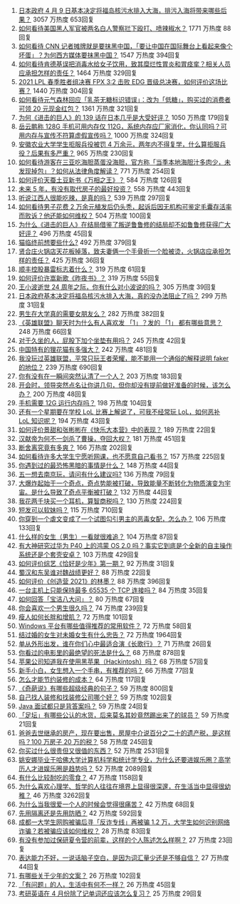 1. [日本政府 4 月 9 日基本决定将福岛核污水排入大海，排污入海将带来哪些后果？](https://www.zhihu.com/question/453704409) 3057 万热度 653回复
1. [如何看待美国黑人军官被两名白人警察拦下殴打、喷辣椒水？](https://www.zhihu.com/question/454054826) 1771 万热度 88回复
1. [如何看待 CNN 记者摊牌就是要抹黑中国，「要让中国在国际舞台上看起来像个坏蛋」？为何西方媒体要抹黑中国？](https://www.zhihu.com/question/453714590) 1547 万热度 394回复
1. [如何看待肯德基误把消毒水给女子饮用，致其糜烂性胃炎和胃痉挛？相关人员应承担怎样的责任？](https://www.zhihu.com/question/454007003) 1464 万热度 329回复
1. [2021 LPL 春季胜者组决赛 FPX 3:2 击败 EDG 晋级总决赛，如何评价这场比赛？](https://www.zhihu.com/question/454071132) 1440 万热度 304回复
1. [如何看待元气森林回应「乳茶无糖标识错误」：改为「低糖」，购买过的消费者可领 20 元现金红包？](https://www.zhihu.com/question/454016260) 1361 万热度 321回复
1. [为何《进击的巨人》的 139 话在日本几乎是大受好评？](https://www.zhihu.com/question/453645866) 1050 万热度 179回复
1. [岳云鹏称 128G 手机可用内存仅 112G，系统内存应厂家消化，你认同吗？可用内存与宣传不符算虚假宣传吗？](https://www.zhihu.com/question/454063985) 1000 万热度 324回复
1. [安徽农业大学学生拒服兵役被罚 4 万余元，两年内不得复学，什么算拒服兵役？后果有多严重？](https://www.zhihu.com/question/452942849) 965 万热度 230回复
1. [如何看待游客在三亚吃海胆蒸蛋没海胆，官方称「当季本地海胆汁多肉少，未发现掉包」？如何从法律角度解读？](https://www.zhihu.com/question/454031777) 771 万热度 254回复
1. [如何评价天蚕土豆新书《万相之王》？](https://www.zhihu.com/question/453333735) 584 万热度 126回复
1. [未来 5 年，有没有取代房子的最好投资？](https://www.zhihu.com/question/441692710) 558 万热度 443回复
1. [听说江西人很能吃辣，是真的吗？](https://www.zhihu.com/question/406439662) 539 万热度 297回复
1. [如何看待男子花费 2 万余元植发后仍头秃，起诉后因无机构可鉴定毛囊存活率而败诉？他还能如何维权？](https://www.zhihu.com/question/453680714) 504 万热度 100回复
1. [为什么《进击的巨人》在结局借鉴了叛逆鲁鲁修的结局却不如鲁鲁修获得广大好评？](https://www.zhihu.com/question/453979353) 496 万热度 45回复
1. [猫临终前想要些什么?](https://www.zhihu.com/question/28352696) 492 万热度 379回复
1. [贤合庄火锅店天花板掉落，致夫妻俩一个手骨折一个脸被烫，火锅店应承担怎样的责任？](https://www.zhihu.com/question/454094663) 425 万热度 36回复
1. [顺丰控股暴雷标志着什么？](https://www.zhihu.com/question/453684614) 319 万热度 61回复
1. [如何评价许嵩新歌《昨夜书》？](https://www.zhihu.com/question/454001392) 319 万热度 55回复
1. [王小波逝世 24 周年之际，你有什么对小波说的吗？](https://www.zhihu.com/question/453877246) 305 万热度 39回复
1. [日本政府基本决定将福岛核污水排入大海，真的没办法阻止了吗？](https://www.zhihu.com/question/453795080) 299 万热度 31回复
1. [男生在大学真的需要女朋友么？](https://www.zhihu.com/question/22503810) 282 万热度 382回复
1. [《英雄联盟》聊天时为什么有人喜欢发 「1」？发的 「1」 都有哪些意思？](https://www.zhihu.com/question/453992325) 248 万热度 66回复
1. [对于久坐的人，屁股下加个坐垫有用吗？](https://www.zhihu.com/question/355087220) 245 万热度 42回复
1. [中国特有的狸花猫有多强大？](https://www.zhihu.com/question/423321345) 242 万热度 481回复
1. [我没玩过英雄联盟，平常只玩王者荣耀，能不能用一个通俗的解释说明 faker 的地位？](https://www.zhihu.com/question/432404612) 239 万热度 690回复
1. [你有没有在一瞬间突然认清了一个人？](https://www.zhihu.com/question/322856732) 203 万热度 183回复
1. [开会时，领导突然点名让你讲几句，但你却没有提前做好准备的时候，该怎么办？](https://www.zhihu.com/question/454031031) 200 万热度 48回复
1. [手机需要 12G 运行内存吗？](https://www.zhihu.com/question/375186677) 198 万热度 104回复
1. [还有一个星期要在学校 LoL 比赛上解说了，可我不经常玩 LoL，如何恶补 LoL 知识呢？](https://www.zhihu.com/question/453811297) 194 万热度 43回复
1. [如何评价景甜和张彬彬在《快乐大本营》中的表现？](https://www.zhihu.com/question/453944337) 189 万热度 22回复
1. [汉献帝为何不一剑杀了曹操，夺回大权？](https://www.zhihu.com/question/342843416) 181 万热度 451回复
1. [断舍离究竟有多爽？](https://www.zhihu.com/question/446430795) 166 万热度 202回复
1. [如何看待许多大学生宁愿听网课，也不愿意自己看书？](https://www.zhihu.com/question/453875656) 157 万热度 225回复
1. [你遇到过的最恐怖黑暗的事情是什么？](https://www.zhihu.com/question/446146770) 148 万热度 44回复
1. [五一想去南京玩，请问有什么建议吗?](https://www.zhihu.com/question/452126877) 136 万热度 79回复
1. [大爆炸起始于一个奇点，奇点势能被打破，导致能量不断转化为物质演变为宇宙。是什么导致了奇点平衡被打破？](https://www.zhihu.com/question/453119283) 132 万热度 44回复
1. [我花两千块买一个耳机，算智商税吗？](https://www.zhihu.com/question/439584381) 130 万热度 224回复
1. [短发可以软妹吗？](https://www.zhihu.com/question/350710025) 115 万热度 710回复
1. [你穿到一个虐文变成了一个试图勾引男主的恶毒女配，怎么办？](https://www.zhihu.com/question/413029409) 106 万热度 133回复
1. [什么样的女生（男生）一看就很难追？](https://www.zhihu.com/question/396974171) 104 万热度 87回复
1. [有大神研究过华为 P40 上的鸿蒙 OS 2.0 吗？事实它到底是个全新的自主操作系统还是个套壳安卓？](https://www.zhihu.com/question/448136663) 103 万热度 429回复
1. [如何评价综艺《恰好是少年》第一期？](https://www.zhihu.com/question/453780965) 92 万热度 31回复
1. [蜀汉和东吴谁对魏战绩更好？](https://www.zhihu.com/question/452076744) 88 万热度 22回复
1. [如何评价《创造营 2021》的林墨？](https://www.zhihu.com/question/444923264) 88 万热度 396回复
1. [一台主机上只能保持最多 65535 个 TCP 连接吗？](https://www.zhihu.com/question/361111920) 84 万热度 35回复
1. [如何回答「宝洁八大问」？](https://www.zhihu.com/question/19889186) 80 万热度 67回复
1. [你会喜欢一个男生很久吗？](https://www.zhihu.com/question/453105533) 74 万热度 239回复
1. [瘦人如何长胖和增肌？](https://www.zhihu.com/question/21475064) 72 万热度 101回复
1. [Windows 平台有哪些值得推荐的常用软件？](https://www.zhihu.com/question/22109444) 72 万热度 58回复
1. [结过婚的女生对未婚女生有什么忠告？](https://www.zhihu.com/question/429392239) 72 万热度 1964回复
1. [单从外形出发，谁在你们心中最适合演《长歌行》？](https://www.zhihu.com/question/389827161) 71 万热度 26回复
1. [你看过的电影里的最绝望的死法是什么？](https://www.zhihu.com/question/26685253) 68 万热度 878回复
1. [苹果公司知道我在使用黑苹果（Hackintosh）吗？](https://www.zhihu.com/question/446794813) 68 万热度 57回复
1. [新手小白，女生想入一个手串，有推荐的吗？](https://www.zhihu.com/question/452985050) 66 万热度 77回复
1. [怎么才能节约装修的成本？](https://www.zhihu.com/question/446865075) 64 万热度 117回复
1. [《奇葩说》有哪些超级经典的句子？](https://www.zhihu.com/question/46266923) 59 万热度 800回复
1. [自己找人装修和找装修公司哪个好？](https://www.zhihu.com/question/342779357) 59 万热度 102回复
1. [Java 面试都只是背答案吗？](https://www.zhihu.com/question/452184164) 59 万热度 24回复
1. [「足坛」有哪些公认的水货，后来莫名其妙竟然踢出来了的球员？](https://www.zhihu.com/question/444986537) 59 万热度 21回复
1. [爸爸去世继承的房产，现在要出售，房屋中介说百分之二十的遗产税，是这样吗？100 万房子 20 万的税？](https://www.zhihu.com/question/348287427) 58 万热度 245回复
1. [你买过什么很贵但又很值的东西？](https://www.zhihu.com/question/342482043) 52 万热度 2531回复
1. [姚安娜毕业于哈佛大学计算机科学和统计学专业，为什么还要进娱乐圈？高学历人才进娱乐圈是趋势吗？](https://www.zhihu.com/question/439314149) 52 万热度 2089回复
1. [有什么比较耐吃的零食？](https://www.zhihu.com/question/62354587) 47 万热度 1158回复
1. [为什么喜欢心理学、哲学的人往往在境界上显得很深邃，在生活当中显得很幼稚？](https://www.zhihu.com/question/30196004) 46 万热度 3262回复
1. [为什么当我很爱一个人的时候会觉得很痛苦？](https://www.zhihu.com/question/418006057) 42 万热度 68回复
1. [先用隔离还是先用防晒？](https://www.zhihu.com/question/399883021) 42 万热度 592回复
1. [成都一大学生网购被骗后寻「反诈专线」再被骗 1.2 万，大学生如何识别网络诈骗？若被骗应该如何维权？](https://www.zhihu.com/question/453533419) 28 万热度 83回复
1. [有没有参加过保研夏令营的前辈，这样的个人陈述怎么样啊？](https://www.zhihu.com/question/452554884) 27 万热度 23回复
1. [表达能力不好，一说话脑子空白，是因为词汇量少还是不够自信？](https://www.zhihu.com/question/442551957) 27 万热度 44回复
1. [有哪些关于少年的文案？](https://www.zhihu.com/question/448051943) 26 万热度 102回复
1. [「有问题」的人，生活中有何不一样？](https://www.zhihu.com/question/453575313) 26 万热度 45回复
1. [考研英语在 4 月份除了记单词还应该怎么复习？](https://www.zhihu.com/question/452561786) 25 万热度 29回复
